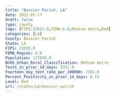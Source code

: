 ```yaml
---
title: "Bossier Parish, LA"
date: 2021-01-17
draft: false
type: county
tags: [FIPS:22015.0,FEMA:6.0,Medium metro,Red]
categories: [LA]
County: Bossier Parish
State: LA
FIPS: 22015.0
FEMA_Region: 6.0
Population: 127039.0
NCHS_Urban_Rural_Classification: Medium metro
Tests_in_prior_14_days: 9351.0
Fourteen_day_test_rate_per_100000: 7361.0
Percent_Positivity_in_prior_14_days: 0.13
Level: Red
url: /states/LA/bossier-parish
---
```



